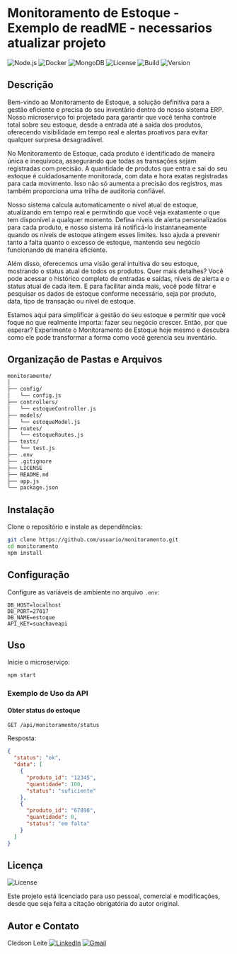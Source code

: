 # Monitoramento de Estoque - Exemplo de readME - necessarios atualizar projeto

![Node.js](https://img.shields.io/badge/node.js-v14.17.0-brightgreen)
![Docker](https://img.shields.io/badge/docker-v20.10.7-blue)
![MongoDB](https://img.shields.io/badge/mongodb-v4.4.6-green)
![License](https://img.shields.io/badge/license-CC--BY--NC--SA--4.0-lightgrey)
![Build](https://img.shields.io/badge/build-passing-brightgreen)
![Version](https://img.shields.io/badge/version-1.0.0-blue)

## Descrição

Bem-vindo ao Monitoramento de Estoque, a solução definitiva para a gestão eficiente e precisa do seu inventário dentro do nosso sistema ERP. Nosso microserviço foi projetado para garantir que você tenha controle total sobre seu estoque, desde a entrada até a saída dos produtos, oferecendo visibilidade em tempo real e alertas proativos para evitar qualquer surpresa desagradável.

No Monitoramento de Estoque, cada produto é identificado de maneira única e inequívoca, assegurando que todas as transações sejam registradas com precisão. A quantidade de produtos que entra e sai do seu estoque é cuidadosamente monitorada, com data e hora exatas registradas para cada movimento. Isso não só aumenta a precisão dos registros, mas também proporciona uma trilha de auditoria confiável.

Nosso sistema calcula automaticamente o nível atual de estoque, atualizando em tempo real e permitindo que você veja exatamente o que tem disponível a qualquer momento. Defina níveis de alerta personalizados para cada produto, e nosso sistema irá notificá-lo instantaneamente quando os níveis de estoque atingem esses limites. Isso ajuda a prevenir tanto a falta quanto o excesso de estoque, mantendo seu negócio funcionando de maneira eficiente.

Além disso, oferecemos uma visão geral intuitiva do seu estoque, mostrando o status atual de todos os produtos. Quer mais detalhes? Você pode acessar o histórico completo de entradas e saídas, níveis de alerta e o status atual de cada item. E para facilitar ainda mais, você pode filtrar e pesquisar os dados de estoque conforme necessário, seja por produto, data, tipo de transação ou nível de estoque.

Estamos aqui para simplificar a gestão do seu estoque e permitir que você foque no que realmente importa: fazer seu negócio crescer. Então, por que esperar? Experimente o Monitoramento de Estoque hoje mesmo e descubra como ele pode transformar a forma como você gerencia seu inventário.

## Organização de Pastas e Arquivos

```bash
monitoramento/
│
├── config/
│   └── config.js
├── controllers/
│   └── estoqueController.js
├── models/
│   └── estoqueModel.js
├── routes/
│   └── estoqueRoutes.js
├── tests/
│   └── test.js
├── .env
├── .gitignore
├── LICENSE
├── README.md
├── app.js
└── package.json
```

## Instalação

Clone o repositório e instale as dependências:

```bash
git clone https://github.com/usuario/monitoramento.git
cd monitoramento
npm install
```

## Configuração

Configure as variáveis de ambiente no arquivo `.env`:

```env
DB_HOST=localhost
DB_PORT=27017
DB_NAME=estoque
API_KEY=suachaveapi
```

## Uso

Inicie o microserviço:

```bash
npm start
```

### Exemplo de Uso da API

#### Obter status do estoque

```http
GET /api/monitoramento/status
```

Resposta:

```json
{
  "status": "ok",
  "data": [
    {
      "produto_id": "12345",
      "quantidade": 100,
      "status": "suficiente"
    },
    {
      "produto_id": "67890",
      "quantidade": 0,
      "status": "em falta"
    }
  ]
}
```

## Licença

![License](https://img.shields.io/badge/license-CC--BY--NC--SA--4.0-lightgrey)

Este projeto está licenciado para uso pessoal, comercial e modificações, desde que seja feita a citação obrigatória do autor original.

## Autor e Contato

Cledson Leite
[![LinkedIn](https://img.shields.io/badge/LinkedIn-Cledson%20Leite-blue)](https://www.linkedin.com/in/cledson-leite/)
[![Gmail](https://img.shields.io/badge/Gmail-csbetsonline%40gmail.com-red)](mailto:csbetsonline@gmail.com)
